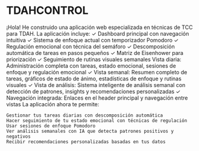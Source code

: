 # TDAHCONTROL
¡Hola! He construido una aplicación web especializada en técnicas de TCC para TDAH. La aplicación incluye:
✓ Dashboard principal con navegación intuitiva
✓ Sistema de enfoque actual con temporizador Pomodoro
✓ Regulación emocional con técnica del semáforo
✓ Descomposición automática de tareas en pasos pequeños
✓ Matriz de Eisenhower para priorización
✓ Seguimiento de rutinas visuales semanales
 Vista diaria: Administración completa con tareas, estado emocional, sesiones de enfoque y regulación emocional
✓ Vista semanal: Resumen completo de tareas, gráficos de estado de ánimo, estadísticas de enfoque y rutinas visuales
✓ Vista de análisis: Sistema inteligente de análisis semanal con detección de patrones, insights y recomendaciones personalizadas
✓ Navegación integrada: Enlaces en el header principal y navegación entre vistas
La aplicación ahora te permite:

    Gestionar tus tareas diarias con descomposición automática
    Hacer seguimiento de tu estado emocional con técnicas de regulación
    Usar sesiones de enfoque Pomodoro
    Ver análisis semanales con IA que detecta patrones positivos y negativos
    Recibir recomendaciones personalizadas basadas en tus datos
